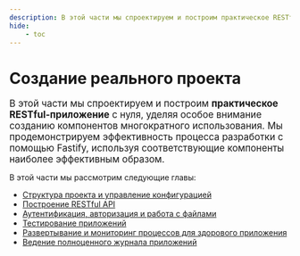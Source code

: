 ```yaml
---
description: В этой части мы спроектируем и построим практическое RESTful-приложение с нуля, уделяя особое внимание созданию компонентов многократного использования
hide:
    - toc
---
```


# Создание реального проекта

<big>В этой части мы спроектируем и построим **практическое RESTful-приложение** с нуля, уделяя особое внимание созданию компонентов многократного использования. Мы продемонстрируем эффективность процесса разработки с помощью Fastify, используя соответствующие компоненты наиболее эффективным образом.</big>

В этой части мы рассмотрим следующие главы:

-   [Структура проекта и управление конфигурацией](./project-structure.md)
-   [Построение RESTful API](./restful-api.md)
-   [Аутентификация, авторизация и работа с файлами](./auth.md)
-   [Тестирование приложений](./testing.md)
-   [Развертывание и мониторинг процессов для здорового приложения](./deploy.md)
-   [Ведение полноценного журнала приложений](./logging.md)
